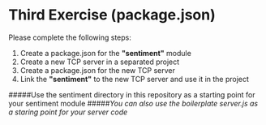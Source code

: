 Third Exercise (package.json)
=================================================

Please complete the following steps:
 
1. Create a package.json for the **"sentiment"** module
2. Create a new TCP server in a separated project
3. Create a package.json for the new TCP server
3. Link the **"sentiment"** to the new TCP server and use it in the project

#####Use the sentiment directory in this repository as a starting point for your sentiment module
#####*You can also use the boilerplate server.js as a staring point for your server code*